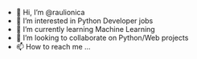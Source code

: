 - 👋 Hi, I’m @raulionica
- 👀 I’m interested in Python Developer jobs
- 🌱 I’m currently learning Machine Learning
- 💞️ I’m looking to collaborate on Python/Web projects
- 📫 How to reach me ...

<!---
raulionica/raulionica is a ✨ special ✨ repository because its `README.md` (this file) appears on your GitHub profile.
You can click the Preview link to take a look at your changes.
--->
